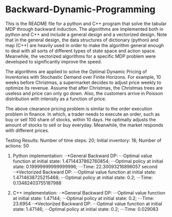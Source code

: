 # Backward-Dynamic-Programming

This is the README file for a python and C++ program that solve the tabular MDP through backward induction. The algorithms are implemented both in python and C++ and include a general design and a vectorized design. Note that in the general design, the data structures of dictionary (python) and map (C++) are heavily used in order to make the algorithm general enough to deal with all sorts of different types of state space and action space. Meanwhile, the vectorized algorithms for a specific MDP problem were developed to significantly improve the speed.

The algorithms are applied to solve the Optimal Dynamic Pricing of Inventories with Stochastic Demand over Finite Horizons. For example, 10 weeks before Christmas, a supermarket decides to adjust price weekly to optimize its revenue. Assume that after Christmas, the Christmas trees are useless and price can only go down. Also, the customers arrive in Poisson distribution with intensity as a function of price.

The above clearance pricing problem is similar to the order execution problem in finance. In which, a trader needs to execute an order, such as buy or sell 100 share of stocks, within 10 days. He optimally adjusts the amount of stocks to sell or buy everyday. Meanwhile, the market responds with different prices.

Testing Results:
Number of time steps:  20; Initial inventory:  18; Number of actions:  50
1. Python implementation:
⋅⋅*General Backward DP:
⋅⋅⋅Optimal value function at initial state:  1.4714437862760854; 
⋅⋅⋅Optimal policy at initial state:  0.19999999999999996; 
⋅⋅⋅Time:  22.30093216896057 second
⋅⋅*Vectorized Backward DP:
⋅⋅⋅Optimal value function at initial state:  1.4714638725215468; 
⋅⋅⋅Optimal policy at initial state:  0.2; 
⋅⋅⋅Time:  0.13482403755187988

2. C++ implementation:
⋅⋅*General Backward DP:
⋅⋅⋅Optimal value function at initial state: 1.47144; 
⋅⋅⋅Optimal policy at initial state: 0.2; 
⋅⋅⋅Time: 23.6954
⋅⋅*Vectorized Backward DP:
⋅⋅⋅Optimal value function at initial state: 1.47146; 
⋅⋅⋅Optimal policy at initial state: 0.2; 
⋅⋅⋅Time: 0.029083
